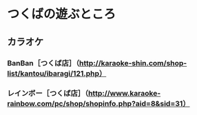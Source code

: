 # つくばの遊ぶところ
## カラオケ
### BanBan［つくば店］（http://karaoke-shin.com/shop-list/kantou/ibaragi/121.php）
### レインボー［つくば店］（http://www.karaoke-rainbow.com/pc/shop/shopinfo.php?aid=8&sid=31）
